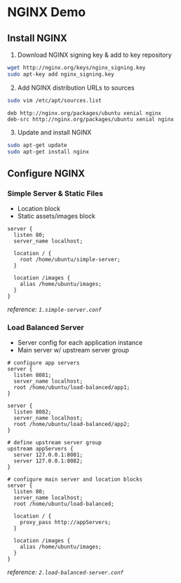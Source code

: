 # NGINX Demo

## Install NGINX
1. Download NGINX signing key & add to key repository
```sh
wget http://nginx.org/keys/nginx_signing.key
sudo apt-key add nginx_signing.key
```

2. Add NGINX distribution URLs to sources
```sh
sudo vim /etc/apt/sources.list
```
```
deb http://nginx.org/packages/ubuntu xenial nginx
deb-src http://nginx.org/packages/ubuntu xenial nginx
```

3. Update and install NGINX
```sh
sudo apt-get update
sudo apt-get install nginx
```

## Configure NGINX
### Simple Server & Static Files
- Location block
- Static assets/images block

```
server {
  listen 80;
  server_name localhost;

  location / {
    root /home/ubuntu/simple-server;
  }

  location /images {
    alias /home/ubuntu/images;
  }
}
```
_reference: `1.simple-server.conf`_

### Load Balanced Server
- Server config for each application instance
- Main server w/ upstream server group

```
# configure app servers
server {
  listen 8081;
  server_name localhost;
  root /home/ubuntu/load-balanced/app1;
}

server {
  listen 8082;
  server_name localhost;
  root /home/ubuntu/load-balanced/app2;
}

# define upstream server group
upstream appServers {
  server 127.0.0.1:8081;
  server 127.0.0.1:8082;
}

# configure main server and location blocks
server {
  listen 80;
  server_name localhost;
  root /home/ubuntu/load-balanced;

  location / {
    proxy_pass http://appServers;
  }

  location /images {
    alias /home/ubuntu/images;
  }
}
```
_reference: `2.load-balanced-server.conf`_
